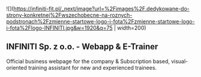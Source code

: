 ![](https://infiniti-fit.pl/_next/image?url=%2Fimages%2F.dedykowane-do-strony-konkretnej%2Fwszechobecne-na-roznych-podstronach%2Fzmienne-startowe-logo-i-fota%2Fzmienne-startowe-logo-i-fota%2Flogo-INFINITI.jpg&w=1920&q=75 | width=200)

## INFINITI Sp. z o.o. - Webapp & E-Trainer

Official business webpage for the company & Subscription based, visual-oriented training assistant for new and experienced trainees.

